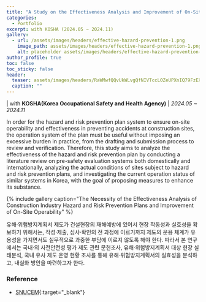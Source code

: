 ```yaml
---
title: "A Study on the Effectiveness Analysis and Improvement of On-Site Operability of Hazard and Risk Prevention Plans in the Construction Industry"
categories:
  - Portfolio
excerpt: with KOSHA (2024.05 ~ 2024.11)
gallery:
  - url: /assets/images/headers/effective-hazard-prevention-1.png
    image_path: assets/images/headers/effective-hazard-prevention-1.png
    alt: placeholder assets/images/headers/effective-hazard-prevention-1.png
author_profile: true
toc: false
toc_sticky: false
header:
  teaser: assets/images/headers/RaWMwfQQvUkWLvgQfNIVTccL0ZeUPXnIQ79FzEXH2DkYlXNwjHlbVX4ekYUx12hjCKBN8O9tOQbSBxGrQAeR5w.svg
  caption: ""
---
```


| with **KOSHA(Korea Occupational Safety and Health Agency)** | _2024.05 ~ 2024.11_


In order for the hazard and risk prevention plan system to ensure on-site operability and effectiveness in preventing accidents at construction sites, the operation system of the plan must be useful without imposing an excessive burden in practice, from the drafting and submission process to review and verification.
Therefore, this study aims to analyze the effectiveness of the hazard and risk prevention plan by conducting a literature review on pre-safety evaluation systems both domestically and internationally, analyzing the actual conditions of sites subject to hazard and risk prevention plans, and investigating the current operation status of similar systems in Korea, with the goal of proposing measures to enhance its substance.


{% include gallery caption="The Necessity of the Effectiveness Analysis of Construction Industry Hazard and Risk Prevention Plans and Improvement of On-Site Operability" %}


유해·위험방지계획서 제도가 건설현장의 재해예방에 있어서 현장 작동성과 실효성을 확보하기 위해서는, 작성·제출, 심사·확인의 전 과정에 이르기까지 제도의 운용 체계가 유용성을 가지면서도 실무적으로 과중한 부담에 이르지 않도록 해야 한다.
따라서 본 연구에서는 국내·외 사전안전성 평가 제도 관련 문헌조사, 유해·위험방지계획서 대상 현장 실태분석, 국내 유사 제도 운영 현황 조사를 통해 유해·위험방지계획서의 실효성을 분석하고, 내실화 방안을 마련하고자 한다.


### Reference

- [SNUCEM](https://cem.snu.ac.kr/research/83){:target="_blank"}
